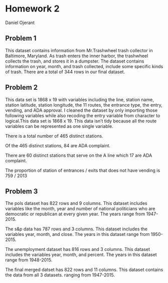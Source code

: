 Homework 2
================
Daniel Ojerant

## Problem 1

This dataset contains information from Mr.Trashwheel trash collector in
Baltimore, Maryland. As trash enters the inner harbor, the trashwheel
collects the trash, and stores it in a dumpster. The dataset contains
information on year, month, and trash collected, include some specific
kinds of trash. There are a total of 344 rows in our final dataset.

## Problem 2

This data set is 1868 x 19 with variables including the line, station
name, station latitude, station longitude, the 11 routes, the entrance
type, the entry, vending, and ADA approval. I cleaned the dataset by
only importing those following variables while also recoding the entry
variable from character to logical.This data set is 1868 x 19. This data
isn’t tidy because all the route variables can be represented as one
single variable.

There is a total number of 465 distinct stations.

Of the 465 distinct stations, 84 are ADA complaint.

There are 60 distinct stations that serve on the A line which 17 are ADA
complaint.

The proportion of station of entrances / exits that does not have
vending is 759 / 2013

## Problem 3

The pols dataset has 822 rows and 9 columns. This dataset includes
variables like the month, year and number of national politicians who
are democratic or republican at every given year. The years range from
1947-2015.

The s\&p data has 787 rows and 3 columns. This dataset includes the
variables year, month, and close. The years in this dataset range from
1950-2015.

The unemployment dataset has 816 rows and 3 columns. This dataset
includes the variables year, month, and percent. The years in this
dataset range from 1948-2015.

The final merged datset has 822 rows and 11 columns. This dataset
contains the data from all 3 datasets. ranging from 1947-2015.
